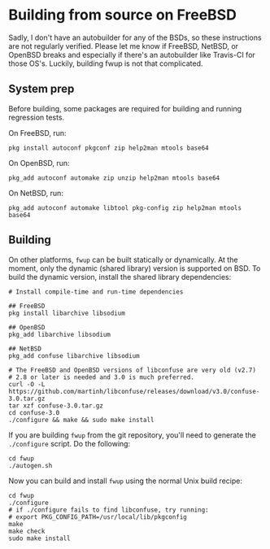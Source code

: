 # Building from source on FreeBSD

Sadly, I don't have an autobuilder for any of the BSDs, so these instructions
are not regularly verified. Please let me know if FreeBSD, NetBSD, or OpenBSD
breaks and especially if there's an autobuilder like Travis-CI for those OS's.
Luckily, building fwup is not that complicated.

## System prep

Before building, some packages are required for building and running regression
tests.

On FreeBSD, run:

    pkg install autoconf pkgconf zip help2man mtools base64

On OpenBSD, run:

    pkg_add autoconf automake zip unzip help2man mtools base64

On NetBSD, run:

    pkg_add autoconf automake libtool pkg-config zip help2man mtools base64

## Building

On other platforms, `fwup` can be built statically or dynamically. At
the moment, only the dynamic (shared library) version is supported on BSD.
To build the dynamic version, install the shared library dependencies:

    # Install compile-time and run-time dependencies

    ## FreeBSD
    pkg install libarchive libsodium

    ## OpenBSD
    pkg_add libarchive libsodium

    ## NetBSD
    pkg_add confuse libarchive libsodium

    # The FreeBSD and OpenBSD versions of libconfuse are very old (v2.7)
    # 2.8 or later is needed and 3.0 is much preferred.
    curl -O -L https://github.com/martinh/libconfuse/releases/download/v3.0/confuse-3.0.tar.gz
    tar xzf confuse-3.0.tar.gz
    cd confuse-3.0
    ./configure && make && sudo make install

If you are building `fwup` from the git repository, you'll need to
generate the `./configure` script. Do the following:

    cd fwup
    ./autogen.sh

Now you can build and install `fwup` using the normal Unix build recipe:

    cd fwup
    ./configure
    # if ./configure fails to find libconfuse, try running:
    # export PKG_CONFIG_PATH=/usr/local/lib/pkgconfig
    make
    make check
    sudo make install

